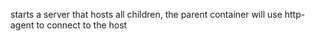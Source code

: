 starts a server that hosts all children,
the parent container will use http-agent to connect to the host
